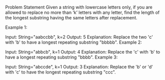 Problem Statement
Given a string with lowercase letters only, if you are allowed to replace no more than ‘k’ letters with any letter, find the length of the longest substring having the same letters after replacement.

Example 1:

Input: String="aabccbb", k=2
Output: 5
Explanation: Replace the two 'c' with 'b' to have a longest repeating substring "bbbbb".
Example 2:

Input: String="abbcb", k=1
Output: 4
Explanation: Replace the 'c' with 'b' to have a longest repeating substring "bbbb".
Example 3:

Input: String="abccde", k=1
Output: 3
Explanation: Replace the 'b' or 'd' with 'c' to have the longest repeating substring "ccc".